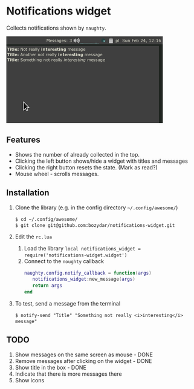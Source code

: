 # Notifications widget

Collects notifications shown by `naughty`.

![demo](demo.png)

## Features

* Shows the number of already collected in the top.
* Clicking the left button shows/hide a widget with titles and messages
* Clicking the right button resets the state. (Mark as read?)
* Mouse wheel - scrolls messages.

## Installation

1. Clone the library (e.g. in the config directory `~/.config/awesome/`)
   ```
   $ cd ~/.config/awesome/
   $ git clone git@github.com:bozydar/notifications-widget.git
   ```
2. Edit the `rc.lua`
    1. Load the library `local notifications_widget = require('notifications-widget.widget')`
    2. Connect to the `noughty` callback
       ```lua
       naughty.config.notify_callback = function(args)
          notifications_widget:new_message(args)
          return args
       end
       ```

3. To test, send a message from the terminal
   ```
   $ notify-send "Title" "Something not really <i>interesting</i> message"
   ```

## TODO

1. Show messages on the same screen as mouse - DONE
2. Remove messages after clicking on the widget - DONE
3. Show title in the box - DONE
4. Indicate that there is more messages there
5. Show icons
